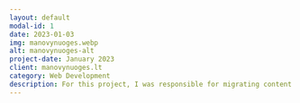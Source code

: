 ```yaml
---
layout: default
modal-id: 1
date: 2023-01-03
img: manovynuoges.webp
alt: manovynuoges-alt
project-date: January 2023
client: manovynuoges.lt
category: Web Development
description: For this project, I was responsible for migrating content from an old website to a new platform. I also updated the component versions and the PHP version to ensure optimal performance and security. As part of the upgrade, I mounted a new theme, which required significant customization to maintain the website's brand identity. Throughout the migration process, I made sure that all website links stayed the same, which was crucial to avoid broken links and preserve the site's SEO rankings. <a href="https://manovynuoges.lt" target="_blank">manovynuoges.lt</a>
---
```

